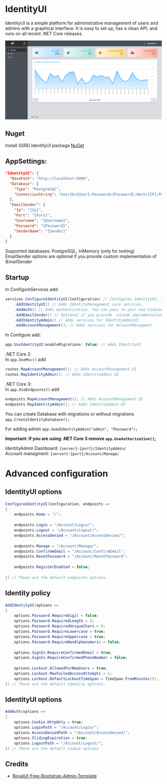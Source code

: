# IdentityUI

IdentityUI is a simple platform for administrative management of users and admins with a graphical interface. It is easy to set up, has a clean API, and runs on all recent .NET Core releases.

![](images/dashboard.png)

## Nuget

Install SSRD.IdentityUI package [NuGet](https://www.nuget.org/packages/SSRD.IdentityUI/)

## AppSettings:

```json
"IdentityUI": {
  "BasePath": "http://localhost:5000",
  "Database": {
    "Type": "PostgreSql",
    "ConnectionString": "UserID={User};Password={Password};Host={IP};Port={Port};Database={DatabaseName};Pooling=true;"
  },
  "EmailSender": {
    "Ip": "{Ip}",
    "Port": "{Port}",
    "Username": "{Username}",
    "Password": "{Password}",
    "SenderName": "{Sender}"
  }
}
```
Supported databases: PostgreSQL, InMemory (only for testing)  
EmailSender options are optional if you provide custom implementation of IEmailSender

## Startup

In ConfigureServices add:
```c#
services.ConfigureIdentityUI(Configuration) // Configures IdentityUI. You can pass in your own identityUI options.
    .AddIdentityUI() // Adds IdentityManagement core services.
    .AddAuth() // Adds Authentication. You can pass in your own CookieAuthenticationOptions.
    .AddEmailSender() // Optional if you provide  custom implementation of IEmailSender
    .AddIdentityAdmin() // Adds services for IdentityAdminUI
    .AddAccountManagement(); // Adds services for AccountManagment.
```

In Configure add:
```c#
app.UseIdentityUI(enableMigrations: false) // Adds IdentityUI   
```

.NET Core 2:  
In `app.UseMvc()` add
```c#
routes.MapAccountManagement(); // Adds AccountManagement UI
routes.MapIdentityAdmin(); // Adds IdentityAdmin UI
```

.NET Core 3:  
In `app.UseEndpoints()` add
```c#
endpoints.MapAccountManagement(); // Adds AccountManagement UI
endpoints.MapIdentityAdmin(); // Adds IdentityAdmin UI
```

You can create Database with migrations or without migrations `app.CreateIdentityDatabase();`

For adding admin `app.SeedIdentityAdmin("admin", "Password");`

**Important: If you are using .NET Core 3 remove `app.UseAuthorization()`;**

IdentityAdmin Dashboard: `{server}:{port}/IdentityAdmin/`  
Account managment: `{server}:{port}/Account/Manage/`

# Advanced configuration

## IdentityUI options 

```c#
ConfigureIdentityUI(Configuration, endpoints => 
{
    endpoints.Home = "/";

    endpoints.Login = "/Account/Login/";
    endpoints.Logout = "/Account/Logout/";
    endpoints.AccessDenied = "/Account/AccessDenied/";

    endpoints.Manage = "/Account/Manage/";
    endpoints.ConfirmeEmail = "/Account/ConfirmEmail";
    endpoints.ResetPassword = "/Account/ResetPassword";

    endpoints.RegisterEnabled = false;

}) // These are the default endpoints options.
```

## Identity policy 
```c#
AddIdentityUI(options =>
{
    options.Password.RequireDigit = false;
    options.Password.RequiredLength = 6;
    options.Password.RequiredUniqueChars = 0;
    options.Password.RequireLowercase = true;
    options.Password.RequireUppercase = true;
    options.Password.RequireNonAlphanumeric = false;

    options.SignIn.RequireConfirmedEmail = true;
    options.SignIn.RequireConfirmedPhoneNumber = false;

    options.Lockout.AllowedForNewUsers = true;
    options.Lockout.MaxFailedAccessAttempts = 5;
    options.Lockout.DefaultLockoutTimeSpan = TimeSpan.FromMinutes(5);
}) // These are the default identity options.
```

## IdentityUI options 

```c#
AddAuth(options => 
{
    options.Cookie.HttpOnly = true;
    options.LoginPath = "/Account/Login/";
    options.AccessDeniedPath = "/Account/AccessDenied/";
    options.SlidingExpiration = true;
    options.LogoutPath = "/Account/Logout/";
}) // These are the default cookie options.
```

## Credits

- [RoyalUI-Free-Bootstrap-Admin-Template](https://github.com/TemplateWatch/RoyalUI-Free-Bootstrap-Admin-Template)